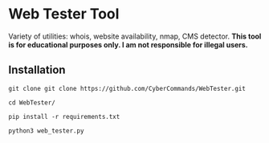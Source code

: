 # Web Tester Tool
Variety of utilities: whois, website availability, nmap, CMS detector. **This tool is for educational purposes only. I am not responsible for illegal users.**

## Installation
```
git clone git clone https://github.com/CyberCommands/WebTester.git
```
```
cd WebTester/
```
```
pip install -r requirements.txt
```
```
python3 web_tester.py
```

